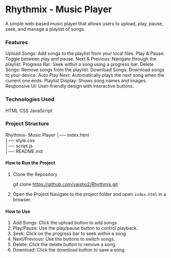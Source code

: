 # Rhythmix - Music Player

A simple web-based music player that allows users to upload, play, pause, seek, and manage a playlist of songs.

### Features

Upload Songs: Add songs to the playlist from your local files.
Play & Pause: Toggle between play and pause.
Next & Previous: Navigate through the playlist.
Progress Bar: Seek within a song using a progress bar.
Delete Songs: Remove songs from the playlist.
Download Songs: Download songs to your device.
Auto Play Next: Automatically plays the next song when the current one ends.
Playlist Display: Shows song names and images.
Responsive UI: User-friendly design with interactive buttons.

### Technologies Used

HTML
CSS
JavaScript

### Project Structure

Rhythmix- Music Player
│── index.html     
│── style.css       
│── script.js       
│── README.md  

#### How to Run the Project

1. Clone the Repository

   git clone https://github.com/vaisho2/Rhythmix.git

2. Open the Project
   Navigate to the project folder and open `index.html` in a browser.

#### How to Use

1. Add Songs: Click the upload button to add songs.
2. Play/Pause: Use the play/pause button to control playback.
3. Seek: Click on the progress bar to seek within a song.
4. Next/Previous: Use the buttons to switch songs.
5. Delete: Click the delete button to remove a song.
6. Download: Click the download button to save a song.

